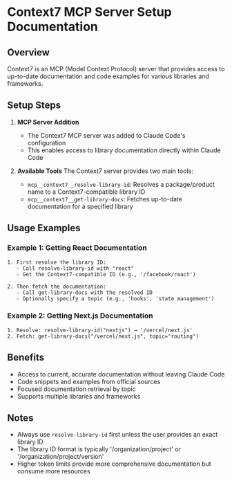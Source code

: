 # Context7 MCP Server Setup Documentation

## Overview
Context7 is an MCP (Model Context Protocol) server that provides access to up-to-date documentation and code examples for various libraries and frameworks.

## Setup Steps

1. **MCP Server Addition**
   - The Context7 MCP server was added to Claude Code's configuration
   - This enables access to library documentation directly within Claude Code

2. **Available Tools**
   The Context7 server provides two main tools:
   
   - `mcp__context7__resolve-library-id`: Resolves a package/product name to a Context7-compatible library ID
   - `mcp__context7__get-library-docs`: Fetches up-to-date documentation for a specified library

## Usage Examples

### Example 1: Getting React Documentation
```
1. First resolve the library ID:
   - Call resolve-library-id with "react"
   - Get the Context7-compatible ID (e.g., '/facebook/react')

2. Then fetch the documentation:
   - Call get-library-docs with the resolved ID
   - Optionally specify a topic (e.g., 'hooks', 'state management')
```

### Example 2: Getting Next.js Documentation
```
1. Resolve: resolve-library-id("nextjs") → '/vercel/next.js'
2. Fetch: get-library-docs("/vercel/next.js", topic="routing")
```

## Benefits
- Access to current, accurate documentation without leaving Claude Code
- Code snippets and examples from official sources
- Focused documentation retrieval by topic
- Supports multiple libraries and frameworks

## Notes
- Always use `resolve-library-id` first unless the user provides an exact library ID
- The library ID format is typically '/organization/project' or '/organization/project/version'
- Higher token limits provide more comprehensive documentation but consume more resources